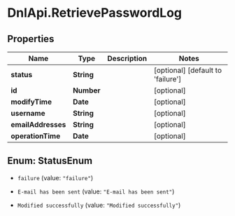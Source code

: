 # DnlApi.RetrievePasswordLog

## Properties
Name | Type | Description | Notes
------------ | ------------- | ------------- | -------------
**status** | **String** |  | [optional] [default to &#39;failure&#39;]
**id** | **Number** |  | [optional] 
**modifyTime** | **Date** |  | [optional] 
**username** | **String** |  | [optional] 
**emailAddresses** | **String** |  | [optional] 
**operationTime** | **Date** |  | [optional] 


<a name="StatusEnum"></a>
## Enum: StatusEnum


* `failure` (value: `"failure"`)

* `E-mail has been sent` (value: `"E-mail has been sent"`)

* `Modified successfully` (value: `"Modified successfully"`)




